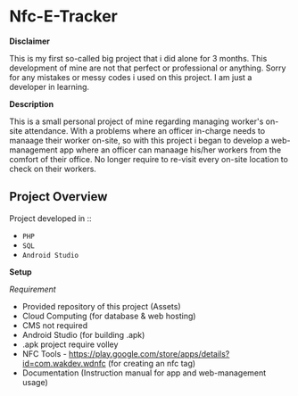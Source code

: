 # Nfc-E-Tracker

__Disclaimer__

This is my first so-called big project that i did alone for 3 months. This development of mine are not that perfect or professional or anything. Sorry for any mistakes or messy codes i used on this project. I am just a developer in learning.

__Description__

This is a small personal project of mine regarding managing worker's on-site attendance. With a problems where an officer in-charge needs to manaage their worker on-site, so with this project i began to develop a web-management app where an officer can manaage his/her workers from the comfort of their office. No longer require to re-visit every on-site location to check on their workers.

## __Project Overview__

Project developed in ::

* `PHP` 
* `SQL`
* `Android Studio`

__Setup__

_Requirement_

* Provided repository of this project (Assets)
* Cloud Computing (for database & web hosting)
 * CMS not required
* Android Studio (for building .apk)
 * .apk project require volley
* NFC Tools - https://play.google.com/store/apps/details?id=com.wakdev.wdnfc (for creating an nfc tag)
* Documentation (Instruction manual for app and web-management usage)
